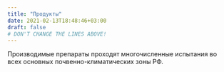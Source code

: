 ```yaml
---
title: "Продукты"
date: 2021-02-13T18:48:46+03:00
draft: false 
# DON'T CHANGE THE LINES ABOVE!
---
```

Производимые препараты проходят многочисленные
испытания во всех основных почвенно-климатических
зоны РФ.

